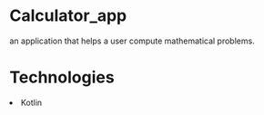 # Calculator_app
an application that helps a user compute mathematical problems.

# Technologies
<li> Kotlin </li>

